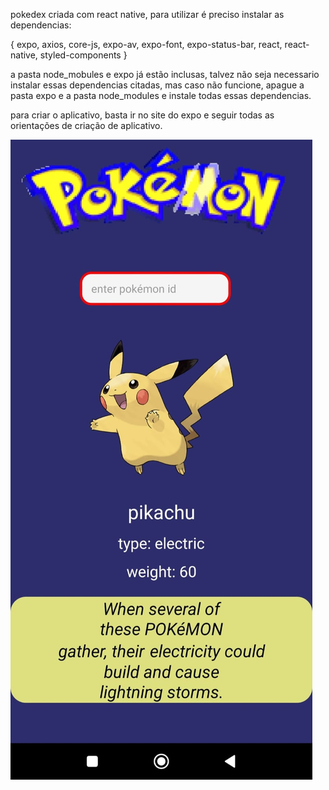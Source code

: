 pokedex criada com react native, para utilizar é preciso instalar as dependencias:

{ expo,
axios,
core-js,
expo-av,
expo-font,
expo-status-bar,
react,
react-native,
styled-components }

a pasta node_mobules e expo já estão inclusas, talvez não seja necessario instalar essas dependencias citadas, mas caso não funcione, apague a pasta expo e a pasta node_modules e instale todas essas dependencias.

para criar o aplicativo, basta ir no site do expo e seguir todas as orientações de criação de aplicativo.

![alt text](assets/img/screenshot.jpeg)
